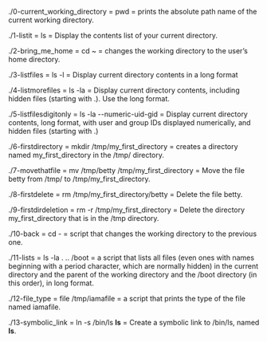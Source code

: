 ./0-current_working_directory = pwd = prints the absolute path name of the current working directory.

./1-listit = ls = Display the contents list of your current directory.

./2-bring_me_home = cd ~ = changes the working directory to the user’s home directory.

./3-listfiles = ls -l = Display current directory contents in a long format

./4-listmorefiles = ls -la = Display current directory contents, including hidden files (starting with .). Use the long format.

./5-listfilesdigitonly = ls -la --numeric-uid-gid = Display current directory contents, long format, with user and group IDs displayed numerically, and hidden files (starting with .)

./6-firstdirectory = mkdir /tmp/my_first_directory = creates a directory named my_first_directory in the /tmp/ directory.

./7-movethatfile = mv /tmp/betty  /tmp/my_first_directory = Move the file betty from /tmp/ to /tmp/my_first_directory.

./8-firstdelete = rm /tmp/my_first_directory/betty = Delete the file betty.

./9-firstdirdeletion = rm -r /tmp/my_first_directory = Delete the directory my_first_directory that is in the /tmp directory.

./10-back = cd - = script that changes the working directory to the previous one.

./11-lists = ls -la . .. /boot = a script that lists all files (even ones with names beginning with a period character, which are normally hidden) in the current directory and the parent of the working directory and the /boot directory (in this order), in long format.

./12-file_type = file /tmp/iamafile =  a script that prints the type of the file named iamafile.

./13-symbolic_link = ln -s /bin/ls __ls__ = Create a symbolic link to /bin/ls, named __ls__.
